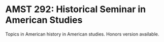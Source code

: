 # AMST 292: Historical Seminar in American Studies

Topics in American history in American studies. Honors version available.